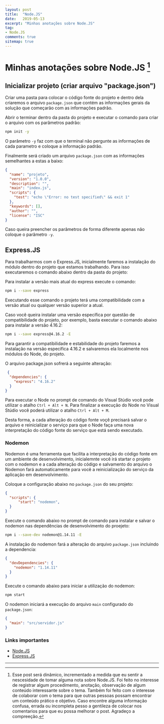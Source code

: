 ```yaml
---
layout: post
title:  "Node.JS"
date:   2019-05-13
excerpt: "Minhas anotações sobre Node.JS"
tag:
- Node.JS 
comments: true
sitemap: true
---
```


# Minhas anotações sobre Node.JS [^bignote]

## Inicializar projeto (criar arquivo "package.json")

Criar uma pasta para colocar o código fonte do projeto e dentro dela criaremos o arquivo `package.json` que contém as informações gerais da solução que começarão com as informações padrão.

Abrir o terminar dentro da pasta do projeto e executar o comando para criar o arquivo com os parâmetros padrão:
``` bash
npm init -y
```
O parâmetro `-y` faz com que o terminal não pergunte as informações de cada parametro e coloque a informação padrão.

Finalmente será criado um arquivo `package.json` com as informações semelhantes a estas a baixo:
```JSON
{
  "name": "projeto",
  "version": "1.0.0",
  "description": "",
  "main": "index.js",
  "scripts": {
    "test": "echo \"Error: no test specified\" && exit 1"
  },
  "keywords": [],
  "author": "",
  "license": "ISC"
}
```

Caso queira preencher os parâmetros de forma diferente apenas não coloque o parâmetro `-y`.

## Express.JS

Para trabalharmos com o Express.JS, inicialmente faremos a instalação do módulo dentro do projeto que estamos trabalhando.
Para isso executaremos o comando abaixo dentro da pasta do projeto:

Para instalar a versão mais atual do express execute o comando:
``` BASH
npm i --save express
```
Executando esse comando o projeto terá uma compatibilidade com a versão atual ou qualquer versão superior a atual.

Caso você queira instalar uma versão específica por questão de compatibilidade do projeto, por exemplo, basta executar o comando abaixo para instalar a versão 4.16.2:

``` BASH
npm i --save express@4.16.2 -E
```
Para garantir a compatibilidade e estabilidade do projeto faremos a instalação na versão específica 4.16.2 e salvaremos ela localmente nos módulos do Node, do projeto.  

O arquivo package.json sofrerá a seguinte alteração:

``` json
 {
  "dependencies": {
    "express": "4.16.2"
  }
}
```

Para executar o Node no prompt de comando do Visual Stúdio você pode utilizar o atalho `Ctrl + Alt + N`.
Para finalizar a execução do Node no Visual Stúdio você poderá utilizar o atalho `Ctrl + Alt + M`.

Desta forma, a cada alteração do código fonte voçê precisará salvar o arquivo e reinicializar o serviço para que o Node faça uma nova interpretação do código fonte do serviço que está sendo executado.

### Nodemon

Nodemon é uma ferramenta que facilita a interpretação do código fonte em um ambiente de desenvolvimento, inicialemnte você irá startar o projeto com o nodemon e a cada alteração do código e salvamento do arquivo o Nodemon fará automaticamente para você a reinicialização do serviço da aplicação em desenvolvimento.

Coloque a configuração abaixo no `package.json` do seu projeto:

``` json
{
  "scripts": {
      "start": "nodemon",
  }
}
```

Execute o comando abaixo no prompt de comando para instalar e salvar o nodemon nas dependências de desenvolvimento do proejeto:
``` bash
npm i --save-dev nodemon@1.14.11 -E
```

A instalação do nodemon fará a alteração do arquivo `package.json` incluindo a dependencia:

``` json
{
  "devDependencies": {
    "nodemon": "1.14.11"
  }
}
```

Execute o comando abaixo para iniciar a utilização do nodemon:
``` bash
npm start
```
O nodemon iniciará a execução do arquivo `main` configurado do `package.json`:

``` json
{
  "main": "src/servidor.js"
}
```

### Links importantes

- [Node.JS](https://nodejs.org)
- [Express.JS](https://expressjs.com/pt-br/)

---

[^bignote]: Esse post será dinâmico, incrementado a medida que eu sentir a nescesidade de tomar alguma nota sobre Node.JS. Foi feito no interesse de registrar algum procedimento, anotação, observação de algum conteúdo interessante sobre o tema. Também foi feito com o interesse de colaborar com o tema para que outras pessoas possam encontrar um conteúdo prático e objetivo.
Caso encontre alguma informação confusa, errada ou incompleta pesso a gentileza de colocar nos comentarios para que eu possa melhorar o post.
Agradeço a compreeção.